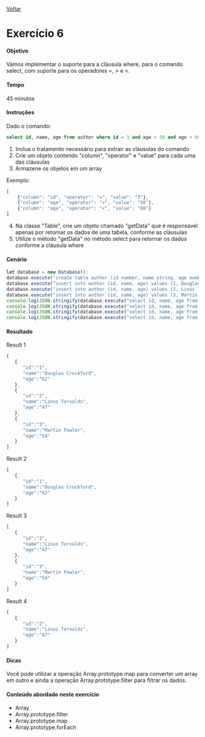 [Voltar](../README.md)

# Exercício 6

#### Objetivo
Vamos implementar o suporte para a cláusula where, para o comando select, com suporte para os operadores =, > e <.

#### Tempo
45 minutos

#### Instruções

Dado o comando:

```sql
select id, name, age from author where id = 3 and age > 50 and age < 60
```

1. Inclua o tratamento necessário para extrair as cláusulas do comando
2. Crie um objeto contendo "column", "operator" e "value" para cada uma das cláusulas
3. Armazene os objetos em um array

Exemplo:

```javascript
[
	{"column": "id", "operator": "=", "value": "3"},
	{"column": "age", "operator": ">", "value": "50"},
	{"column": "age", "operator": "<", "value": "60"}
]
```

4. Na classe "Table", crie um objeto chamado "getData" que é responsável apenas por retornar os dados de uma tabela, conforme as cláusulas
5. Utilize o método "getData" no método select para retornar os dados conforme a cláusula where

#### Cenário

```javascript
let database = new Database();
database.execute("create table author (id number, name string, age number, city string, state string, country string)");
database.execute("insert into author (id, name, age) values (1, Douglas Crockford, 62)");
database.execute("insert into author (id, name, age) values (2, Linus Torvalds, 47)");
database.execute("insert into author (id, name, age) values (3, Martin Fowler, 54)");
console.log(JSON.stringify(database.execute("select id, name, age from author")));
console.log(JSON.stringify(database.execute("select id, name, age from author where id = 1")));
console.log(JSON.stringify(database.execute("select id, name, age from author where age < 60")));
console.log(JSON.stringify(database.execute("select id, name, age from author where name = Linus Torvalds")));
```

#### Resultado

Result 1

```javascript
[  
   {  
      "id":"1",
      "name":"Douglas Crockford",
      "age":"62"
   },
   {  
      "id":"2",
      "name":"Linus Torvalds",
      "age":"47"
   },
   {  
      "id":"3",
      "name":"Martin Fowler",
      "age":"54"
   }
]
```

Result 2

```javascript
[  
   {  
      "id":"1",
      "name":"Douglas Crockford",
      "age":"62"
   }
]
```

Result 3

```javascript
[  
   {  
      "id":"2",
      "name":"Linus Torvalds",
      "age":"47"
   },
   {  
      "id":"3",
      "name":"Martin Fowler",
      "age":"54"
   }
]
```

Result 4

```javascript
[  
   {  
      "id":"2",
      "name":"Linus Torvalds",
      "age":"47"
   }
]
```


#### Dicas

Você pode utilizar a operação Array.prototype.map para converter um array em outro e ainda a operação Array.prototype.filter para filtrar os dados.

#### Conteúdo abordado neste exercício

* Array
* Array.prototype.filter
* Array.prototype.map
* Array.prototype.forEach